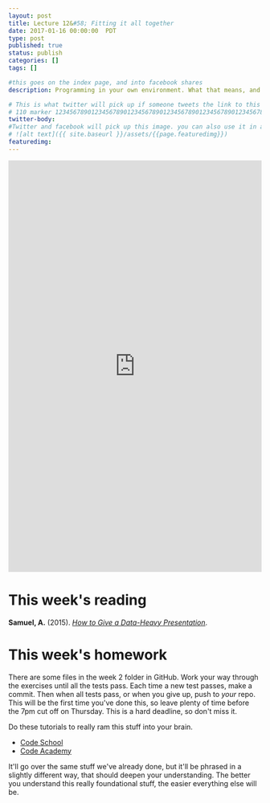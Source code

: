```yaml
---
layout: post
title: Lecture 12&#58; Fitting it all together
date: 2017-01-16 00:00:00  PDT
type: post
published: true
status: publish
categories: []
tags: []

#this goes on the index page, and into facebook shares
description: Programming in your own environment. What that means, and how to get comfortable there.

# This is what twitter will pick up if someone tweets the link to this page
# 110 marker 1234567890123456789012345678901234567890123456789012345678901234567890123456789012345678901234567890123456789
twitter-body:
#Twitter and facebook will pick up this image. you can also use it in a post with:
# ![alt text]({{ site.baseurl }}/assets/{{page.featuredimg}})
featuredimg:
---
```


<style>
  iframe {
      width: 100%;
      height: 820px;
      border: 0;
  }
</style>

<iframe src="https://docs.google.com/presentation/d/1aWOs9MCDe_HCDj74BWNUbcsML34eK5SUoLwKxfS2uyQ/embed?start=false&loop=false&delayms=3000"></iframe>

# This week's reading

**Samuel, A.** (2015). [_How to Give a Data-Heavy Presentation_](https://hbr.org/2015/10/how-to-give-a-data-heavy-presentation).

# This week's homework

There are some files in the week 2 folder in GitHub. Work your way through the exercises until all the tests pass. Each time a new test passes, make a commit. Then when all tests pass, or when you give up, push to _your_ repo. This will be the first time you've done this, so leave plenty of time before the 7pm cut off on Thursday. This is a hard deadline, so don't miss it.

Do these tutorials to really ram this stuff into your brain.

* [Code School](https://www.codeschool.com/courses/try-python)
* [Code Academy](https://www.codecademy.com/learn/python)

It'll go over the same stuff we've already done, but it'll be phrased in a slightly different way, that should deepen your understanding. The better you understand this really foundational stuff, the easier everything else will be.
